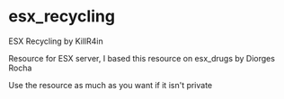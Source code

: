 # esx_recycling
ESX Recycling by KillR4in

Resource for ESX server, I based this resource on esx_drugs by Diorges Rocha

Use the resource as much as you want if it isn't private
